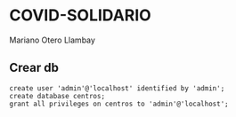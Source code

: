 # COVID-SOLIDARIO


Mariano Otero Llambay



## Crear db
```shell
create user 'admin'@'localhost' identified by 'admin';
create database centros;
grant all privileges on centros to 'admin'@'localhost';
```
